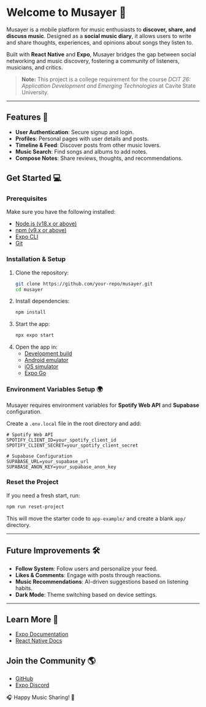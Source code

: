 # Welcome to Musayer 🎵

Musayer is a mobile platform for music enthusiasts to **discover, share, and discuss music**. Designed as a **social music diary**, it allows users to write and share thoughts, experiences, and opinions about songs they listen to.

Built with **React Native** and **Expo**, Musayer bridges the gap between social networking and music discovery, fostering a community of listeners, musicians, and critics.

> **Note:** This project is a college requirement for the course _DCIT 26: Application Development and Emerging Technologies_ at Cavite State University.

---

## Features 🚀

- **User Authentication**: Secure signup and login.
- **Profiles**: Personal pages with user details and posts.
- **Timeline & Feed**: Discover posts from other music lovers.
- **Music Search**: Find songs and albums to add notes.
- **Compose Notes**: Share reviews, thoughts, and recommendations.

## Get Started 💻

### Prerequisites

Make sure you have the following installed:

- [Node.js (v18.x or above)](https://nodejs.org/)
- [npm (v9.x or above)](https://www.npmjs.com/)
- [Expo CLI](https://docs.expo.dev/get-started/installation/)
- [Git](https://git-scm.com/)

### Installation & Setup

1. Clone the repository:
   ```bash
   git clone https://github.com/your-repo/musayer.git
   cd musayer
   ```
2. Install dependencies:
   ```bash
   npm install
   ```
3. Start the app:
   ```bash
   npx expo start
   ```
4. Open the app in:
   - [Development build](https://docs.expo.dev/develop/development-builds/introduction/)
   - [Android emulator](https://docs.expo.dev/workflow/android-studio-emulator/)
   - [iOS simulator](https://docs.expo.dev/workflow/ios-simulator/)
   - [Expo Go](https://expo.dev/go)

### Environment Variables Setup 🌍

Musayer requires environment variables for **Spotify Web API** and **Supabase** configuration.

Create a `.env.local` file in the root directory and add:

```env
# Spotify Web API
SPOTIFY_CLIENT_ID=your_spotify_client_id
SPOTIFY_CLIENT_SECRET=your_spotify_client_secret

# Supabase Configuration
SUPABASE_URL=your_supabase_url
SUPABASE_ANON_KEY=your_supabase_anon_key
```

### Reset the Project

If you need a fresh start, run:

```bash
npm run reset-project
```

This will move the starter code to `app-example/` and create a blank `app/` directory.

---

## Future Improvements 🛠️

- **Follow System**: Follow users and personalize your feed.
- **Likes & Comments**: Engage with posts through reactions.
- **Music Recommendations**: AI-driven suggestions based on listening habits.
- **Dark Mode**: Theme switching based on device settings.

---

## Learn More 📖

- [Expo Documentation](https://docs.expo.dev/)
- [React Native Docs](https://reactnative.dev/)

## Join the Community 🌎

- [GitHub](https://github.com/your-repo/musayer)
- [Expo Discord](https://chat.expo.dev)

🎧 Happy Music Sharing! 🚀
